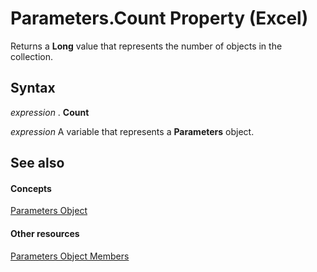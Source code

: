 
# Parameters.Count Property (Excel)

Returns a  **Long** value that represents the number of objects in the collection.


## Syntax

 _expression_ . **Count**

 _expression_ A variable that represents a **Parameters** object.


## See also


#### Concepts


[Parameters Object](d67147f1-d587-a9e4-ed8e-8a1140e8a868.md)
#### Other resources


[Parameters Object Members](30ddf56e-ec82-b61c-2c17-adcf4507070a.md)
